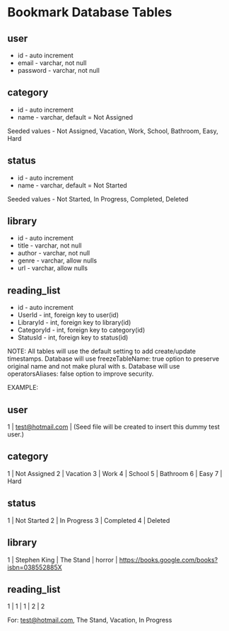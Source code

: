 # Bookmark Database Tables

## user
  * id       - auto increment
  * email    - varchar, not null
  * password - varchar, not null

## category
  * id   - auto increment
  * name - varchar, default = Not Assigned
  
  Seeded values - Not Assigned, Vacation, Work, School, Bathroom, Easy, Hard

## status
  * id   - auto increment
  * name - varchar, default = Not Started
  
  Seeded values - Not Started, In Progress, Completed, Deleted

## library
  * id     - auto increment
  * title  - varchar, not null
  * author - varchar, not null
  * genre  - varchar, allow nulls
  * url    - varchar, allow nulls

## reading_list
  * id         - auto increment
  * UserId     - int, foreign key to user(id)
  * LibraryId  - int, foreign key to library(id)
  * CategoryId - int, foreign key to category(id)
  * StatusId   - int, foreign key to status(id)


NOTE: All tables will use the default setting to add create/update timestamps.
      Database will use freezeTableName: true option to preserve original name and not make plural with s.
      Database will use operatorsAliases: false option to improve security.

EXAMPLE:

## user 
  1 | test@hotmail.com | <encrypted password> (Seed file will be created to insert this dummy test user.) 

## category
  1 | Not Assigned
  2 | Vacation
  3 | Work
  4 | School
  5 | Bathroom
  6 | Easy
  7 | Hard

## status
  1 | Not Started
  2 | In Progress
  3 | Completed
  4 | Deleted

## library
  1 | Stephen King | The Stand | horror | https://books.google.com/books?isbn=038552885X

## reading_list
  1 | 1 | 1 | 2 | 2

  For: test@hotmail.com, The Stand, Vacation, In Progress
